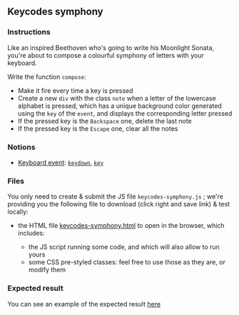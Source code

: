 ## Keycodes symphony

### Instructions

Like an inspired Beethoven who's going to write his Moonlight Sonata, you're about to compose a colourful symphony of letters with your keyboard.

Write the function `compose`:

- Make it fire every time a key is pressed
- Create a new `div` with the class `note` when a letter of the lowercase alphabet is pressed, which has a unique background color generated using the `key` of the `event`, and displays the corresponding letter pressed
- If the pressed key is the `Backspace` one, delete the last note
- If the pressed key is the `Escape` one, clear all the notes

### Notions

- [Keyboard event](https://developer.mozilla.org/en-US/docs/Web/API/KeyboardEvent): [`keydown`](https://developer.mozilla.org/en-US/docs/Web/API/Document/keydown_event), [`key`](https://developer.mozilla.org/en-US/docs/Web/API/KeyboardEvent/key)

### Files

You only need to create & submit the JS file `keycodes-symphony.js` ; we're providing you the following file to download (click right and save link) & test locally:

- the HTML file [keycodes-symphony.html](/public/subjects/keycodes-symphony/keycodes-symphony.html) to open in the browser, which includes:

  - the JS script running some code, and which will also allow to run yours
  - some CSS pre-styled classes: feel free to use those as they are, or modify them

### Expected result

You can see an example of the expected result [here](https://youtu.be/5DdijwBnpAk)
